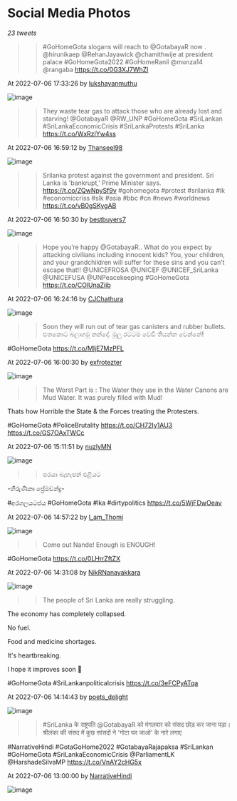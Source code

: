 # Social Media Photos

*23 tweets*

>> #GoHomeGota slogans will reach to @GotabayaR  now . @hirunikaep @RehanJayawick @chamithwije at president palace #GoHomeGota2022 #GoHomeRanil @munza14 @rangaba https://t.co/0G3XJ7WhZl

At 2022-07-06 17:33:26 by [lukshayanmuthu](https://twitter.com/lukshayanmuthu/status/1544653243531243521)

![image](https://pbs.twimg.com/ext_tw_video_thumb/1544597236541075456/pu/img/J5fqDmc3eT9wK8Bs.jpg)

>> They waste tear gas to attack those who are already lost and starving!
@GotabayaR @RW_UNP
#GoHomeGota #SriLankan #SriLankaEconomicCrisis #SriLankaProtests #SriLanka https://t.co/WxRzlYw4ss

At 2022-07-06 16:59:12 by [Thanseel98](https://twitter.com/Thanseel98/status/1544644629366456320)

![image](https://pbs.twimg.com/ext_tw_video_thumb/1544644366924660736/pu/img/KXs81lRzp_N208by.jpg)

>> Srilanka protest against the government and president. Sri Lanka is 'bankrupt,' Prime Minister says. https://t.co/ZQwNpySf9v #gohomegota #protest #srilanka #lk #economiccriss #slk #asia #bbc #cn #news #worldnews https://t.co/vB0gSKygAB

At 2022-07-06 16:50:30 by [bestbuyers7](https://twitter.com/bestbuyers7/status/1544642441311096832)

![image](https://pbs.twimg.com/ext_tw_video_thumb/1544642150855491585/pu/img/FfCB64MAI4C4Q42D.jpg)

>> Hope you’re happy @GotabayaR.. What do you expect by attacking civilians including innocent kids? You, your children, and your grandchildren will suffer for these sins and you can’t escape that!! @UNICEFROSA @UNICEF @UNICEF_SriLanka @UNICEFUSA @UNPeacekeeping #GoHomeGota https://t.co/COlUnaZiib

At 2022-07-06 16:24:16 by [CJChathura](https://twitter.com/CJChathura/status/1544635840491466757)

![image](https://pbs.twimg.com/ext_tw_video_thumb/1544635708287188993/pu/img/0tKHeXgxGDAMP_Cs.jpg)

>> Soon they will run out of tear gas canisters and rubber bullets. 
එතකොට බලාගමු නන්දේ. මුලු රටටම වෙඩි තියන්න වෙන්නේ!

#GoHomeGota
https://t.co/MIjE7MzPFL

At 2022-07-06 16:00:30 by [exfrotezter](https://twitter.com/exfrotezter/status/1544629855408386050)

![image](https://pbs.twimg.com/ext_tw_video_thumb/1522225019753201670/pu/img/aZm1wc-tVscsiZV7.jpg)

>> The Worst Part is : The Water they use in the Water Canons are Mud Water. It was purely filled with Mud! 

Thats how Horrible the State &amp; the Forces treating the Protesters.

#GoHomeGota #PoliceBrutality https://t.co/CH72Iy1AU3 https://t.co/GS7OAxTWCc

At 2022-07-06 15:11:51 by [nuzlyMN](https://twitter.com/nuzlyMN/status/1544617612746936321)

![image](https://pbs.twimg.com/ext_tw_video_thumb/1544617464755101697/pu/img/wa64IKOkwwkFoy3Q.jpg)

>> පරයා බැහැපන් එළියට

-හිරුණිකා ප්‍රේමචන්ද්‍ර- 

#අරගලයටජය
#GoHomeGota 
#lka #dirtypolitics https://t.co/5WjFDwOeav

At 2022-07-06 14:57:22 by [I_am_Thomi](https://twitter.com/I_am_Thomi/status/1544613968060092416)

![image](https://pbs.twimg.com/ext_tw_video_thumb/1544613882882310144/pu/img/swuyW-uB45rX3sNy.jpg)

>> Come out Nande! Enough is ENOUGH!

#GoHomeGota https://t.co/0LHrrZftZX

At 2022-07-06 14:31:08 by [NikRNanayakkara](https://twitter.com/NikRNanayakkara/status/1544607368713224192)

![image](https://pbs.twimg.com/ext_tw_video_thumb/1544604829640970240/pu/img/WdNNK_CSMYU6dWMJ.jpg)

>> The people of Sri Lanka are really struggling. 

The economy has completely collapsed. 

No fuel. 

Food and medicine shortages. 

It's heartbreaking. 

I hope it improves soon 🙏

#GoHomeGota #SriLankanpoliticalcrisis https://t.co/3eFCPyATqa

At 2022-07-06 14:14:43 by [poets_delight](https://twitter.com/poets_delight/status/1544603235465445379)

![image](https://pbs.twimg.com/ext_tw_video_thumb/1544603087637192707/pu/img/9uMwb7pJeMYC-YPR.jpg)

>> #SriLanka के राष्ट्रपति @GotabayaR को मंगलवार को संसद छोड़ कर जाना पड़ा। श्रीलंका की संसद में कुछ सांसदों ने 'गोटा घर जाओ' के नारे लगाए 

#NarrativeHindi #GotaGoHome2022 #GotabayaRajapaksa #SriLankan #GoHomeGota #SriLankaEconomicCrisis @ParliamentLK @HarshadeSilvaMP https://t.co/VnAY2cHG5x

At 2022-07-06 13:00:00 by [NarrativeHindi](https://twitter.com/NarrativeHindi/status/1544584433256112128)

![image](https://pbs.twimg.com/ext_tw_video_thumb/1544557593368346626/pu/img/NTUrLBpaBTOXwG34.jpg)